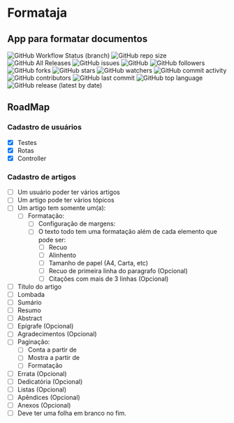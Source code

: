 # Formataja
## App para formatar documentos

![GitHub Workflow Status (branch)](http://drone.ikatoo.com.br/api/badges/mckatoo/formataja/status.svg)
![GitHub repo size](https://img.shields.io/github/repo-size/mckatoo/formataja)
![GitHub All Releases](https://img.shields.io/github/downloads/mckatoo/formataja/total)
![GitHub issues](https://img.shields.io/github/issues/mckatoo/formataja)
![GitHub](https://img.shields.io/github/license/mckatoo/formataja)
![GitHub followers](https://img.shields.io/github/followers/mckatoo)
![GitHub forks](https://img.shields.io/github/forks/mckatoo/formataja)
![GitHub stars](https://img.shields.io/github/stars/mckatoo/formataja)
![GitHub watchers](https://img.shields.io/github/watchers/mckatoo/formataja)
![GitHub commit activity](https://img.shields.io/github/commit-activity/m/mckatoo/formataja)
![GitHub contributors](https://img.shields.io/github/contributors/mckatoo/formataja)
![GitHub last commit](https://img.shields.io/github/last-commit/mckatoo/formataja)
![GitHub top language](https://img.shields.io/github/languages/top/mckatoo/formataja)
![GitHub release (latest by date)](https://img.shields.io/github/v/release/mckatoo/formataja)

## RoadMap

### Cadastro de usuários
- [x] Testes
- [x] Rotas
- [x] Controller

### Cadastro de artigos
- [ ] Um usuário poder ter vários artigos
- [ ] Um artigo pode ter vários tópicos
- [ ] Um artigo tem somente um(a):
    - [ ] Formatação:
        - [ ] Configuração de margens:
        - [ ] O texto todo tem uma formatação além de cada elemento que pode ser:
            - [ ] Recuo
            - [ ] Alinhento
            - [ ] Tamanho de papel (A4, Carta, etc)
            - [ ] Recuo de primeira linha do paragrafo (Opcional)
            - [ ] Citações com mais de 3 linhas (Opcional)
- [ ] Título do artigo
- [ ] Lombada
- [ ] Sumário
- [ ] Resumo
- [ ] Abstract
- [ ] Epígrafe (Opcional)
- [ ] Agradecimentos (Opcional)
- [ ] Paginação:
    - [ ] Conta a partir de
    - [ ] Mostra a partir de
    - [ ] Formatação
- [ ] Errata (Opcional)
- [ ] Dedicatória (Opcional)
- [ ] Listas (Opcional)
- [ ] Apêndices (Opcional)
- [ ] Anexos (Opcional)
- [ ] Deve ter uma folha em branco no fim.
